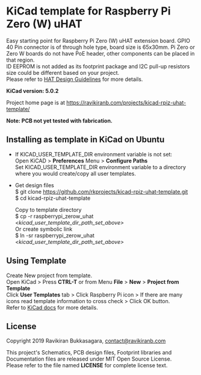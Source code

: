 # KiCad template for Raspberry Pi Zero (W) uHAT

Easy starting point for Raspberry Pi Zero (W) uHAT extension board.
GPIO 40 Pin connector is of through hole type, board size is 65x30mm. Pi Zero or Zero W
boards do not have PoE header, other components can be placed in that region.  
ID EEPROM is not added as its footprint package and I2C pull-up resistors size could be different based on your project.  
Please refer to [HAT Design Guidelines](https://github.com/raspberrypi/hats/blob/master/designguide.md) for more details.

**KiCad version: 5.0.2**  

Project home page is at <https://ravikiranb.com/projects/kicad-rpiz-uhat-template/>  

**Note: PCB not yet tested with fabrication.**  


## Installing as template in KiCad on Ubuntu

* If KICAD_USER_TEMPLATE_DIR environment variable is not set:  
    Open KiCAD > **Preferences** Menu > **Configure Paths**  
    Set KICAD_USER_TEMPLATE_DIR environment variable to a directory where you would create/copy all user    templates.

* Get design files  
    $ git clone https://github.com/rkprojects/kicad-rpiz-uhat-template.git  
    $ cd kicad-rpiz-uhat-template   

    Copy to template directory  
    $ cp -r raspberrypi_zerow_uhat *<kicad_user_template_dir_path_set_above\>*  
    Or create symbolic link  
    $ ln -sr raspberrypi_zerow_uhat *<kicad_user_template_dir_path_set_above\>*


## Using Template

Create New project from template.  
Open KiCad > Press **CTRL-T** or from Menu **File** > **New** > **Project from Template**  
Click **User Templates** tab > Click Raspberry Pi icon > If there are many icons read template information to cross check > Click OK button.  
Refer to [KiCad docs](http://docs.kicad-pcb.org/) for more details.

## License

Copyright 2019 Ravikiran Bukkasagara, <contact@ravikiranb.com>

This project's Schematics, PCB design files, Footprint libraries and Documentation files are released under MIT Open Source License.  
Please refer to the file named **LICENSE** for complete license text.


